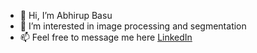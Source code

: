 - 👋 Hi, I’m Abhirup Basu
- 👀 I’m interested in image processing and segmentation
- 📫 Feel free to message me here [LinkedIn](https://www.linkedin.com/in/abhirupbasu/)
<!---
basuabhirup93/basuabhirup93 is a ✨ special ✨ repository because its `README.md` (this file) appears on your GitHub profile.
You can click the Preview link to take a look at your changes.
--->

